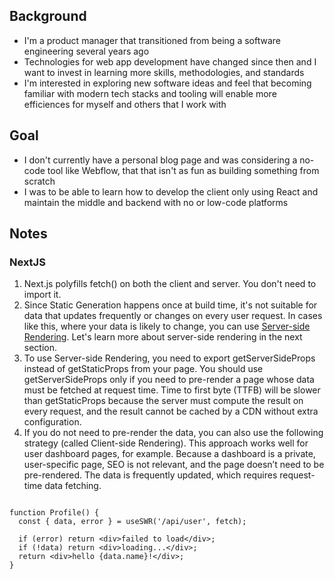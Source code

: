 ## Background
- I'm a product manager that transitioned from being a software engineering several years ago
- Technologies for web app development have changed since then and I want to invest in learning more skills, methodologies, and standards
- I'm interested in exploring new software ideas and feel that becoming familiar with modern tech stacks and tooling will enable more efficiences for myself and others that I work with

## Goal
- I don't currently have a personal blog page and was considering a no-code tool like Webflow, that that isn't as fun as building something from scratch
- I was to be able to learn how to develop the client only using React and maintain the middle and backend with no or low-code platforms

## Notes

### NextJS

1. Next.js polyfills fetch() on both the client and server. You don't need to import it.
2. Since Static Generation happens once at build time, it's not suitable for data that updates frequently or changes on every user request. In cases like this, where your data is likely to change, you can use [Server-side Rendering](https://nextjs.org/docs/basic-features/pages#server-side-rendering). Let's learn more about server-side rendering in the next section.
3. To use Server-side Rendering, you need to export getServerSideProps instead of getStaticProps from your page. You should use getServerSideProps only if you need to pre-render a page whose data must be fetched at request time. Time to first byte (TTFB) will be slower than getStaticProps because the server must compute the result on every request, and the result cannot be cached by a CDN without extra configuration.
4. If you do not need to pre-render the data, you can also use the following strategy (called Client-side Rendering). This approach works well for user dashboard pages, for example. Because a dashboard is a private, user-specific page, SEO is not relevant, and the page doesn’t need to be pre-rendered. The data is frequently updated, which requires request-time data fetching.
```import useSWR from 'swr';

function Profile() {
  const { data, error } = useSWR('/api/user', fetch);

  if (error) return <div>failed to load</div>;
  if (!data) return <div>loading...</div>;
  return <div>hello {data.name}!</div>;
}
```

